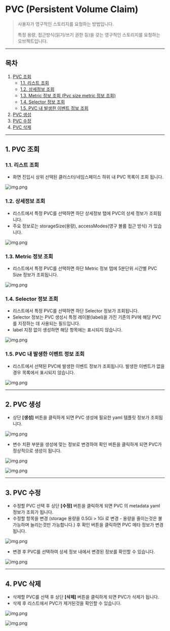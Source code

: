 # PVC (Persistent Volume Claim)

> 사용자가 영구적인 스토리지를 요청하는 방법입니다.
>
> 특정 용량, 접근방식(읽기/쓰기 권한 등)을 갖는 영구적인 스토리지를 요청하는 오브젝트입니다.

---

## **목차**
1. [PVC 조회](#1-pvc-조회)
    * [1.1. 리스트 조회](#11-리스트-조회)
    * [1.2. 상세정보 조회](#12-상세정보-조회)
    * [1.3. Metric 정보 조회 (Pvc size metric 정보 조회)](#13-metric-정보-조회)
    * [1.4. Selector 정보 조회](#14-selector-정보-조회)
    * [1.5. PVC 내 발생한 이벤트 정보 조회](#15-pvc-내-발생한-이벤트-정보-조회)
2. [PVC 생성](#2-pvc-생성)
3. [PVC 수정](#3-pvc-수정)
4. [PVC 삭제](#4-pvc-삭제)

---

## 1. PVC 조회
### 1.1. 리스트 조회
* 화면 진입시 상위 선택된 클러스터/네임스페이스 하위 내 PVC 목록이 조회 됩니다.

![img.png](img/pvc_list.png)

### 1.2. 상세정보 조회
* 리스트에서 특정 PVC를 선택하면 하단 상세정보 탭에 PVC의 상세 정보가 조회됩니다.
* 주요 정보로는 storageSize(용량), accessModes(영구 볼륨 접근 방식) 가 있습니다.

![img.png](img/pvc_info.png)

### 1.3. Metric 정보 조회
* 리스트에서 특정 PVC를 선택하면 하단 Metric 정보 탭에 5분단위 시간별 PVC Size 정보가 조회됩니다.

![img.png](img/pvc_metric.png)

### 1.4. Selector 정보 조회
* 리스트에서 특정 PVC를 선택하면 하단 Selector 정보가 조회됩니다.
* Selector 정보는 PVC 생성시 특정 레이블(label)을 가진 기존의 PV에 해당 PVC를 지정하는 데 사용되는 필드입니다.
* label 지정 없이 생성하면 해당 항목에는 표시되지 않습니다.

![img.png](img/pvc_selector.png)

### 1.5. PVC 내 발생한 이벤트 정보 조회
* 리스트에서 선택된 PVC에 발생한 이벤트 정보가 조회됩니다. 발생한 이벤트가 없을 경우 목록에서 표시되지 않습니다.

![img.png](img/pvc_event.png)

--- 

## 2. PVC 생성
* 상단 **[생성]** 버튼을 클릭하게 되면 PVC 생성에 필요한 yaml 템플릿 정보가 조회됩니다.

![img.png](img/pvc_create_template.png)
* 변수 치환 부분을 생성에 맞는 정보로 변경하여 확인 버튼을 클릭하게 되면 PVC가 정상적으로 생성이 됩니다.

![img.png](img/pvc_create_yaml.png)

![img.png](img/pvc_create_result.png)

---

## 3. PVC 수정
* 수정할 PVC 선택 후 상단 **[수정]** 버튼을 클릭하게 되면 PVC 의 metadata yaml 정보가 조회가 됩니다.
* 수정할 항목을 변경 (storage 용량을 0.5Gi > 1Gi 로 변경 - 용량을 줄이는것은 불가능하며 늘리는것만 가능합니다.) 후 확인 버튼을 클릭하면 PVC 메타 정보가 변경됩니다.

![img.png](img/pvc_modify.png)
* 변경 후 PVC를 선택하여 상세 정보 내에서 변경된 정보를 확인할 수 있습니다.

![img.png](img/pvc_modify_result.png)

---

## 4. PVC 삭제
* 삭제할 PVC를 선택 후 상단 **[삭제]** 버튼을 클릭하게 되면 PVC가 삭제가 됩니다.
* 삭제 후 리스트에서 PVC가 제거된것을 확인할 수 있습니다.

![img.png](img/pvc_delete.png)

![img.png](img/pvc_delete_result.png)
